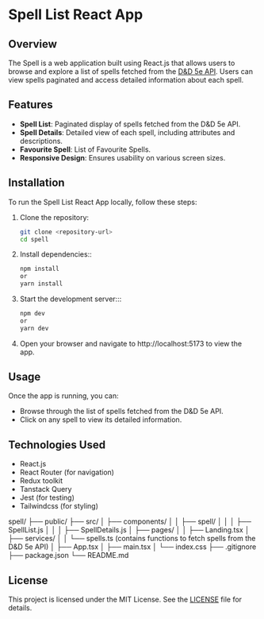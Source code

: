 # Spell List React App

## Overview
The Spell is a web application built using React.js that allows users to browse and explore a list of spells fetched from the [D&D 5e API](https://www.dnd5eapi.co/api). Users can view spells paginated and access detailed information about each spell.

## Features
- **Spell List**: Paginated display of spells fetched from the D&D 5e API.
- **Spell Details**: Detailed view of each spell, including attributes and descriptions.
- **Favourite Spell**: List of Favourite Spells.
- **Responsive Design**: Ensures usability on various screen sizes.

## Installation
To run the Spell List React App locally, follow these steps:

1. Clone the repository:
   ```bash
   git clone <repository-url>
   cd spell


2. Install dependencies::
   ```bash
   npm install
   or
   yarn install

3. Start the development server:::
   ```bash
   npm dev
   or
   yarn dev

4. Open your browser and navigate to http://localhost:5173 to view the app.

## Usage
Once the app is running, you can:

- Browse through the list of spells fetched from the D&D 5e API.
- Click on any spell to view its detailed information.

## Technologies Used
- React.js
- React Router (for navigation)
- Redux toolkit
- Tanstack Query
- Jest (for testing)
- Tailwindcss  (for styling)



spell/
├── public/
├── src/
│   ├── components/
│   │   ├── spell/
│   │   │   ├── SpellList.js
│   │   │   ├── SpellDetails.js
│   ├── pages/
│   │   ├── Landing.tsx
│   ├── services/
│   │   └── spells.ts (contains functions to fetch spells from the D&D 5e API)
│   ├── App.tsx
│   ├── main.tsx
│   └── index.css
├── .gitignore
├── package.json
└── README.md






## License
This project is licensed under the MIT License. See the [LICENSE](./LICENSE) file for details.

